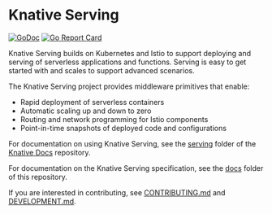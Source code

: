 # Knative Serving

[![GoDoc](https://godoc.org/github.com/knative/serving?status.svg)](https://godoc.org/github.com/knative/serving)
[![Go Report Card](https://goreportcard.com/badge/knative/serving)](https://goreportcard.com/report/knative/serving)

Knative Serving builds on Kubernetes and Istio to support deploying and serving
of serverless applications and functions. Serving is easy to get started with
and scales to support advanced scenarios.

The Knative Serving project provides middleware primitives that enable:

- Rapid deployment of serverless containers
- Automatic scaling up and down to zero
- Routing and network programming for Istio components
- Point-in-time snapshots of deployed code and configurations

For documentation on using Knative Serving, see the
[serving](https://github.com/knative/docs/tree/master/docs/serving) folder of
the [Knative Docs](https://github.com/knative/docs) repository.

For documentation on the Knative Serving specification, see the
[docs](https://github.com/knative/serving/tree/master/docs) folder of this
repository.

If you are interested in contributing, see [CONTRIBUTING.md](./CONTRIBUTING.md)
and [DEVELOPMENT.md](./DEVELOPMENT.md).
